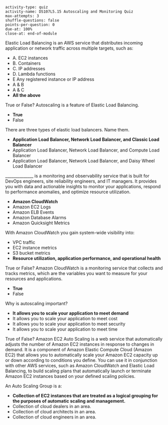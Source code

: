 ```c-lms
activity-type: quiz
activity-name: DS107L5.15 Autoscaling and Monitoring Quiz
max-attempts: 3
shuffle-questions: false
points-per-question: 0
due-at: 100%
close-at: end-of-module
```

Elastic Load Balancing is an AWS service that distributes incoming application or network traffic across multiple targets, such as:
- A. EC2 instances
- B. Containers
- C. IP addresses
- D. Lambda functions
- E Any registered instance or IP address
- A & B
- A & C
- **All the above**

True or False? Autoscaling is a feature of Elastic Load Balancing.
- **True**
- False

There are three types of elastic load balancers. Name them.
- **Application Load Balancer, Network Load Balancer, and Classic Load Balancer**
- Application Load Balancer, Network Load Balancer, and Compute Load Balancer
- Application Load Balancer, Network Load Balancer, and Daisy Wheel Load Balancer

______________ is a monitoring and observability service that is built for DevOps engineers, site reliability engineers, and IT managers. It provides you with data and actionable insights to monitor your applications, respond to performance anomalies, and optimize resource utilization.
- **Amazon CloudWatch**
- Amazon EC2 Logs
- Amazon ELB Events
- Amazon Database Alarms
- Amazon Quicksight Metrics

With Amazon CloudWatch you gain system-wide visibility into:
- VPC traffic
- EC2 instance metrics
- S3 bucket metrics
- **Resource utilization, application performance, and operational health**

True or False? Amazon CloudWatch is a monitoring service that collects and tracks metrics, which are the variables you want to measure for your resources and applications.
- **True**
- False

Why is autoscaling important?
- **It allows you to scale your application to meet demand**
- It allows you to scale your application to meet cost
- It allows you to scale your application to meet security
- It allows you to scale your application to meet time

True of False? Amazon EC2 Auto Scaling is a web service that automatically adjusts the number of Amazon EC2 instances in response to changes in demand. It is a component of Amazon Elastic Compute Cloud (Amazon EC2) that allows you to automatically scale your Amazon EC2 capacity up or down according to conditions you define. You can use it in conjunction with other AWS services, such as Amazon CloudWatch and Elastic Load Balancing, to build scaling plans that automatically launch or terminate Amazon EC2 instances based on your defined scaling policies.

An Auto Scaling Group is a:
- **Collection of EC2 instances that are treated as a logical grouping for the purposes of automatic scaling and management.**
- Collection of cloud dealers in an area.
- Collection of cloud architects in an area.
- Collection of cloud engineers in an area.




